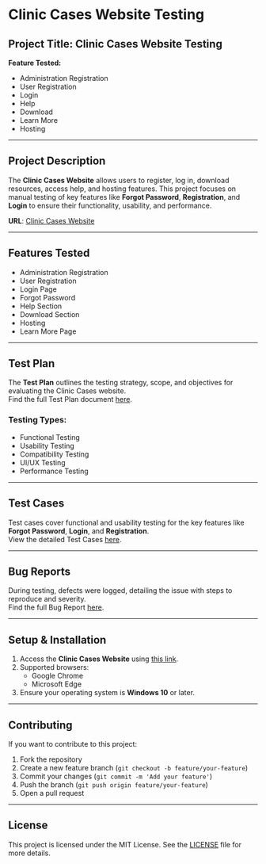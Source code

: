 # Clinic Cases Website Testing

## Project Title: Clinic Cases Website Testing  
**Feature Tested:**  
- Administration Registration  
- User Registration  
- Login  
- Help  
- Download  
- Learn More  
- Hosting  

---

## Project Description  
The **Clinic Cases Website** allows users to register, log in, download resources, access help, and hosting features. This project focuses on manual testing of key features like **Forgot Password**, **Registration**, and **Login** to ensure their functionality, usability, and performance.

**URL**: [Clinic Cases Website](https://www.cliniccases.com/)

---

## Features Tested  

- Administration Registration  
- User Registration  
- Login Page  
- Forgot Password  
- Help Section  
- Download Section  
- Hosting  
- Learn More Page

---

## Test Plan  

The **Test Plan** outlines the testing strategy, scope, and objectives for evaluating the Clinic Cases website.  
Find the full Test Plan document [here](https://docs.google.com/document/d/1EWqku6J-8sBjtGswiIMmF7wNGYIQ1iEDjVJ-ZS6wErQ/edit?usp=sharing).

### Testing Types:  
- Functional Testing  
- Usability Testing  
- Compatibility Testing  
- UI/UX Testing  
- Performance Testing

---

## Test Cases  

Test cases cover functional and usability testing for the key features like **Forgot Password**, **Login**, and **Registration**.  
View the detailed Test Cases [here](https://docs.google.com/spreadsheets/d/1lfFa6ellFLdKJkyi9IfurmyD_9uPjagg5RhopBJW3Dc/edit?usp=sharing).

---

## Bug Reports  

During testing, defects were logged, detailing the issue with steps to reproduce and severity.  
Find the full Bug Report [here](https://docs.google.com/document/d/1Ae_ulNxF_3elR8zKQsIvO9w-mJhxajeraV1EvsN-loM/edit?usp=sharing).

---

## Setup & Installation  

1. Access the **Clinic Cases Website** using [this link](https://www.cliniccases.com/).  
2. Supported browsers:  
   - Google Chrome   
   - Microsoft Edge  
3. Ensure your operating system is **Windows 10** or later.

---

## Contributing  

If you want to contribute to this project:

1. Fork the repository  
2. Create a new feature branch (`git checkout -b feature/your-feature`)  
3. Commit your changes (`git commit -m 'Add your feature'`)  
4. Push the branch (`git push origin feature/your-feature`)  
5. Open a pull request  

---

## License  

This project is licensed under the MIT License. See the [LICENSE](LICENSE) file for more details.
